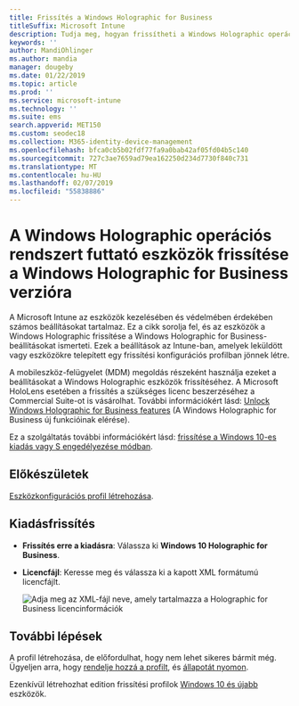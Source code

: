 ```yaml
---
title: Frissítés a Windows Holographic for Business
titleSuffix: Microsoft Intune
description: Tudja meg, hogyan frissítheti a Windows Holographic operációs rendszert futtató eszközöket a Windows Holographic for Business verzióra
keywords: ''
author: MandiOhlinger
ms.author: mandia
manager: dougeby
ms.date: 01/22/2019
ms.topic: article
ms.prod: ''
ms.service: microsoft-intune
ms.technology: ''
ms.suite: ems
search.appverid: MET150
ms.custom: seodec18
ms.collection: M365-identity-device-management
ms.openlocfilehash: bfca0cb5b02fdf77fa9a0bab42af05fd04b5c140
ms.sourcegitcommit: 727c3ae7659ad79ea162250d234d7730f840c731
ms.translationtype: MT
ms.contentlocale: hu-HU
ms.lasthandoff: 02/07/2019
ms.locfileid: "55838886"
---
```

# <a name="upgrade-devices-running-windows-holographic-to-windows-holographic-for-business"></a>A Windows Holographic operációs rendszert futtató eszközök frissítése a Windows Holographic for Business verzióra

A Microsoft Intune az eszközök kezelésében és védelmében érdekében számos beállításokat tartalmaz. Ez a cikk sorolja fel, és az eszközök a Windows Holographic frissítése a Windows Holographic for Business-beállításokat ismerteti. Ezek a beállítások az Intune-ban, amelyek leküldött vagy eszközökre telepített egy frissítési konfigurációs profilban jönnek létre.

A mobileszköz-felügyelet (MDM) megoldás részeként használja ezeket a beállításokat a Windows Holographic eszközök frissítéséhez. A Microsoft HoloLens esetében a frissítés a szükséges licenc beszerzéséhez a Commercial Suite-ot is vásárolhat. További információkért lásd: [Unlock Windows Holographic for Business features](https://docs.microsoft.com/hololens/hololens-upgrade-enterprise) (A Windows Holographic for Business új funkcióinak elérése).

Ez a szolgáltatás további információkért lásd: [frissítése a Windows 10-es kiadás vagy S engedélyezése módban](edition-upgrade-configure-windows-10.md).

## <a name="before-you-begin"></a>Előkészületek

[Eszközkonfigurációs profil létrehozása](edition-upgrade-configure-windows-10.md#create-the-profile).

## <a name="edition-upgrade"></a>Kiadásfrissítés

- **Frissítés erre a kiadásra**: Válassza ki **Windows 10 Holographic for Business**.
- **Licencfájl**: Keresse meg és válassza ki a kapott XML formátumú licencfájlt.

  ![Adja meg az XML-fájl neve, amely tartalmazza a Holographic for Business licencinformációk](media/Holographic-edition-upgrade.png)
 
## <a name="next-steps"></a>További lépések

A profil létrehozása, de előfordulhat, hogy nem lehet sikeres bármit még. Ügyeljen arra, hogy [rendelje hozzá a profilt](device-profile-assign.md), és [állapotát nyomon](device-profile-monitor.md).

Ezenkívül létrehozhat edition frissítési profilok [Windows 10 és újabb](edition-upgrade-windows-settings.md) eszközök.
